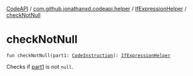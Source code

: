 [CodeAPI](../../index.md) / [com.github.jonathanxd.codeapi.helper](../index.md) / [IfExpressionHelper](index.md) / [checkNotNull](.)

# checkNotNull

`fun checkNotNull(part1: `[`CodeInstruction`](../../com.github.jonathanxd.codeapi/-code-instruction.md)`): `[`IfExpressionHelper`](index.md)

Checks if [part1](check-not-null.md#com.github.jonathanxd.codeapi.helper.IfExpressionHelper$checkNotNull(com.github.jonathanxd.codeapi.CodeInstruction)/part1) is not `null`.

